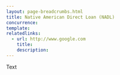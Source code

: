 ```yaml
---
layout: page-breadcrumbs.html
title: Native American Direct Loan (NADL)
concurrence: 
template: 
relatedlinks:
  - url: http://www.google.com
    title: 
    description: 
---
```


Text